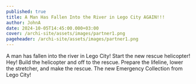 ```yaml
---
published: true
title: A Man Has Fallen Into the River in Lego City AGAIN!!!
author: JohnA
date: 2024-10-05T14:45:00.000+03:00
cover: /archi-site/assets/images/partner1.png
pageheader: /archi-site/assets/images/partner1.png
---
```

A man has fallen into the river in Lego City! Start the new rescue helicopter! Hey! Build the helicopter and off to the rescue. Prepare the lifeline, lower the stretcher, and make the rescue. The new Emergency Collection from Lego City!
